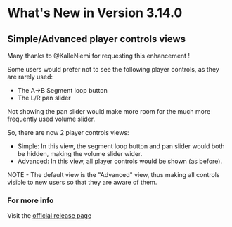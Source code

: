 #  What's New in Version 3.14.0

## Simple/Advanced player controls views

Many thanks to @KalleNiemi for requesting this enhancement !

Some users would prefer not to see the following player controls, as they are rarely used:
* The A->B Segment loop button
* The L/R pan slider

Not showing the pan slider would make more room for the much more frequently used volume slider.

So, there are now 2 player controls views:
* Simple: In this view, the segment loop button and pan slider would both be hidden, making the volume slider wider.
* Advanced: In this view, all player controls would be shown (as before).

NOTE - The default view is the "Advanced" view, thus making all controls visible to new users so that they are aware of them.

### **For more info**
Visit the [official release page](https://github.com/kartik-venugopal/aural-player/releases/tag/v3.14.0)
